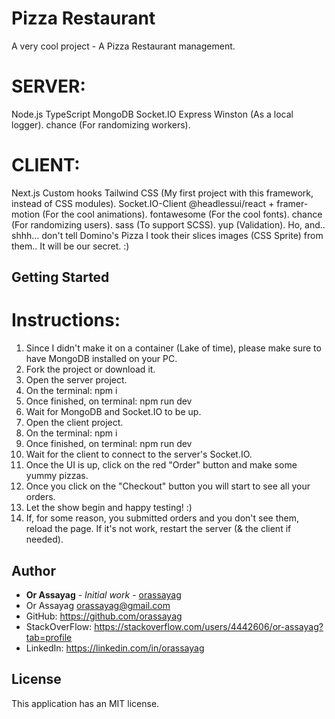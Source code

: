 # Pizza Restaurant

A very cool project - A Pizza Restaurant management.

SERVER:
======
Node.js
TypeScript
MongoDB
Socket.IO
Express
Winston (As a local logger).
chance (For randomizing workers).

CLIENT:
=======
Next.js
Custom hooks
Tailwind CSS (My first project with this framework, instead of CSS modules).
Socket.IO-Client
@headlessui/react + framer-motion (For the cool animations).
fontawesome (For the cool fonts).
chance (For randomizing users).
sass (To support SCSS).
yup (Validation).
Ho, and.. shhh... don't tell Domino's Pizza I took their slices images (CSS Sprite) from them.. It will be our secret. :)

## Getting Started

Instructions:
=============
1. Since I didn't make it on a container (Lake of time), please make sure to have MongoDB installed on your PC.
2. Fork the project or download it.
3. Open the server project.
4. On the terminal: npm i
5. Once finished, on terminal: npm run dev
6. Wait for MongoDB and Socket.IO to be up.
7. Open the client project.
8. On the terminal: npm i
9. Once finished, on terminal: npm run dev
10. Wait for the client to connect to the server's Socket.IO.
11. Once the UI is up, click on the red "Order" button and make some yummy pizzas.
12. Once you click on the "Checkout" button you will start to see all your orders.
13. Let the show begin and happy testing! :)
14. If, for some reason, you submitted orders and you don't see them, reload the page. If it's not work, restart the server (& the client if needed).


## Author

* **Or Assayag** - *Initial work* - [orassayag](https://github.com/orassayag)
* Or Assayag <orassayag@gmail.com>
* GitHub: https://github.com/orassayag
* StackOverFlow: https://stackoverflow.com/users/4442606/or-assayag?tab=profile
* LinkedIn: https://linkedin.com/in/orassayag

## License

This application has an MIT license.